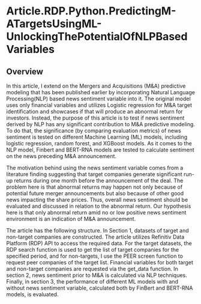 # Article.RDP.Python.PredictingM-ATargetsUsingML-UnlockingThePotentialOfNLPBasedVariables

## Overview
In this article, I extend on the Mergers and Acquisitions (M&A) predictive modeling that has been published earlier by incorporating Natural Language Processing(NLP) based news sentiment variable into it. The original model uses only financial variables and utilizes Logistic regression for M&A target identification and showcases if that will produce an abnormal return for investors. Instead, the purpose of this article is to test if news sentiment derived by NLP has any significant contribution to M&A predictive modeling. To do that, the significance (by comparing evaluation metrics) of news sentiment is tested on different Machine Learning (ML) models, including logistic regression, random forest, and XGBoost models. As it comes to the NLP model, Finbert and BERT-RNA models are tested to calculate sentiment on the news preceding M&A announcement.

The motivation behind using the news sentiment variable comes from a literature finding suggesting that target companies generate significant run-up returns during one month before the announcement of the deal. The problem here is that abnormal returns may happen not only because of potential future merger announcements but also because of other good news impacting the share prices. Thus, overall news sentiment should be evaluated and discussed in relation to the abnormal return. Our hypothesis here is that only abnormal return amid no or low positive news sentiment environment is an indication of M&A announcement.

The article has the following structure. In Section 1, datasets of target and non-target companies are constructed. The article utilizes Refinitiv Data Platform (RDP) API to access the required data. For the target datasets, the RDP search function is used to get the list of target companies for the specified period, and for non-targets, I use the PEER screen function to request peer companies of the target list. Financial variables for both target and non-target companies are requested via the get_data function. In section 2, news sentiment prior to M&A is calculated via NLP techniques. Finally, in section 3, the performance of different ML models with and without news sentiment variable, calculated both by FinBert and BERT-RNA models, is evaluated.
